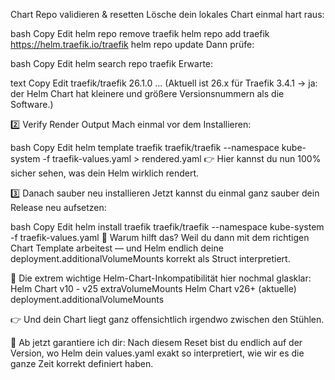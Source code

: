  Chart Repo validieren & resetten
Lösche dein lokales Chart einmal hart raus:

bash
Copy
Edit
helm repo remove traefik
helm repo add traefik https://helm.traefik.io/traefik
helm repo update
Dann prüfe:

bash
Copy
Edit
helm search repo traefik
Erwarte:

text
Copy
Edit
traefik/traefik   26.1.0   ...
(Aktuell ist 26.x für Traefik 3.4.1 → ja: der Helm Chart hat kleinere und größere Versionsnummern als die Software.)

2️⃣ Verify Render Output
Mach einmal vor dem Installieren:

bash
Copy
Edit
helm template traefik traefik/traefik --namespace kube-system -f traefik-values.yaml > rendered.yaml
👉 Hier kannst du nun 100% sicher sehen, was dein Helm wirklich rendert.

3️⃣ Danach sauber neu installieren
Jetzt kannst du einmal ganz sauber dein Release neu aufsetzen:

bash
Copy
Edit
helm install traefik traefik/traefik --namespace kube-system -f traefik-values.yaml
🔧 Warum hilft das?
Weil du dann mit dem richtigen Chart Template arbeitest — und Helm endlich deine deployment.additionalVolumeMounts korrekt als Struct interpretiert.

🔬 Die extrem wichtige Helm-Chart-Inkompatibilität hier nochmal glasklar:
Helm Chart v10 - v25	extraVolumeMounts
Helm Chart v26+ (aktuelle)	deployment.additionalVolumeMounts

👉 Und dein Chart liegt ganz offensichtlich irgendwo zwischen den Stühlen.

🚀 Ab jetzt garantiere ich dir:
Nach diesem Reset bist du endlich auf der Version, wo Helm dein values.yaml exakt so interpretiert, wie wir es die ganze Zeit korrekt definiert haben.

